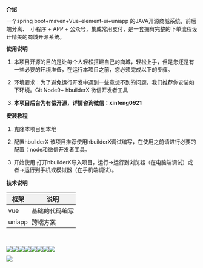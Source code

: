 <h4 style="padding: 0px; margin: 10px 0px; box-sizing: border-box; line-height: 1.5;">
    介绍
</h4>
<p style="padding: 0px; margin-top: 10px; margin-bottom: 10px; box-sizing: border-box; line-height: 1.5;">
    一个spring boot+maven+Vue-element-ui+uniapp 的JAVA开源商城系统，前后端分离、&nbsp; 小程序 + APP + 公众号，集成常用支付，是一套拥有完整的下单流程设计精美的商城开源系统。
</p>
<h4 style="padding: 0px; margin: 10px 0px; box-sizing: border-box; line-height: 1.5;">
    使用说明
</h4>
<ol style="padding: 0px; margin-top: 10px; margin-bottom: 10px; margin-left: 20px; box-sizing: border-box;" class=" list-paddingleft-2">
    <li>
        <p>
            本项目开源的目的是让每个人轻松搭建自己的商城，轻松上手，但是您还是有一些必要的环境准备，在运行本项目之前，您必须完成以下的步骤。
        </p>
    </li>
    <li>
        <p>
            环境要求：为了避免运行开发中遇到一些意想不到的问题，我们推荐你安装如下环境。Git Node9+ hbuilderX 微信开发者工具
        </p>
    </li>
    <li>
        <p>
            <strong style="padding: 0px; margin: 0px; box-sizing: border-box;">本项目后台为有偿开源，详情咨询微信：xinfeng0921</strong>
        </p>
    </li>
</ol>
<h4 style="padding: 0px; margin: 10px 0px; box-sizing: border-box; line-height: 1.5;">
    安装教程
</h4>
<ol style="padding: 0px; margin-top: 10px; margin-bottom: 10px; margin-left: 20px; box-sizing: border-box;" class=" list-paddingleft-2">
    <li>
        <p>
            克隆本项目到本地
        </p>
    </li>
    <li>
        <p>
            配置hbuilderX 该项目推荐使用hbuilderX调试编写，在使用之前请进行必要的配置：node和微信开发者工具。
        </p>
    </li>
    <li>
        <p>
            开始使用 打开hbuilderX导入项目，运行-&gt;运行到浏览器（在电脑端调试）或者-&gt;运行到手机或模拟器（在手机端调试）。
        </p>
    </li>
</ol>
<h4 style="padding: 0px; margin: 10px 0px; box-sizing: border-box; line-height: 1.5;">
    技术说明
</h4>
<table>
    <thead style="padding: 0px; margin: 0px; box-sizing: border-box;">
        <tr style="padding: 0px; margin: 0px; box-sizing: border-box;" class="firstRow">
            <th style="padding: 3px 5px; margin: 0px; box-sizing: border-box; border-bottom-width: 2px; border-bottom-color: rgb(204, 204, 204); border-right-color: rgb(204, 204, 204); min-height: 30px; height: 30px; text-align: center; background-color: rgb(241, 241, 241);">
                框架
            </th>
            <th style="padding: 3px 5px; margin: 0px; box-sizing: border-box; border-bottom-width: 2px; border-bottom-color: rgb(204, 204, 204); border-right-color: rgb(204, 204, 204); min-height: 30px; height: 30px; text-align: center; background-color: rgb(241, 241, 241);">
                说明
            </th>
        </tr>
    </thead>
    <tbody style="padding: 0px; margin: 0px; box-sizing: border-box;">
        <tr style="padding: 0px; margin: 0px; box-sizing: border-box;">
            <td style="padding: 3px 5px; margin: 0px; box-sizing: border-box; border-bottom-color: rgb(204, 204, 204); border-right-color: rgb(204, 204, 204); min-height: 30px;">
                vue
            </td>
            <td style="padding: 3px 5px; margin: 0px; box-sizing: border-box; border-bottom-color: rgb(204, 204, 204); border-right-color: rgb(204, 204, 204); min-height: 30px;">
                基础的代码编写
            </td>
        </tr>
        <tr style="padding: 0px; margin: 0px; box-sizing: border-box;">
            <td style="padding: 3px 5px; margin: 0px; box-sizing: border-box; border-bottom-color: rgb(204, 204, 204); border-right-color: rgb(204, 204, 204); min-height: 30px;">
                uniapp
            </td>
            <td style="padding: 3px 5px; margin: 0px; box-sizing: border-box; border-bottom-color: rgb(204, 204, 204); border-right-color: rgb(204, 204, 204); min-height: 30px;">
                跨端方案
            </td>
        </tr>
    </tbody>
</table>
<p style="padding: 0px; margin-top: 10px; margin-bottom: 10px; box-sizing: border-box; line-height: 1.5;">
    <br/>
</p>
<p style="padding: 0px; margin-top: 10px; margin-bottom: 10px; box-sizing: border-box; line-height: 1.5;">
    <img src="http://zhaoimge.oss-cn-shenzhen.aliyuncs.com/imges/1639552264115.png"/><img src="http://zhaoimge.oss-cn-shenzhen.aliyuncs.com/imges/1639552273020.png"/><img src="http://zhaoimge.oss-cn-shenzhen.aliyuncs.com/imges/1639552281626.png"/><img src="http://zhaoimge.oss-cn-shenzhen.aliyuncs.com/imges/1639552284484.png"/><img src="http://zhaoimge.oss-cn-shenzhen.aliyuncs.com/imges/1639552290042.png"/><img src="http://zhaoimge.oss-cn-shenzhen.aliyuncs.com/imges/1639552292550.png"/><img src="http://zhaoimge.oss-cn-shenzhen.aliyuncs.com/imges/1639552297232.png"/><img src="http://zhaoimge.oss-cn-shenzhen.aliyuncs.com/imges/1639552307319.png"/>
</p>
<p style="padding: 0px; margin-top: 10px; margin-bottom: 10px; box-sizing: border-box; line-height: 1.5;">
    <img src="http://zhaoimge.oss-cn-shenzhen.aliyuncs.com/imges/1639551574442.jpg"/>
</p>
<p style="padding: 0px; margin-top: 10px; margin-bottom: 10px; box-sizing: border-box; line-height: 1.5;">
    <br/>
</p>
<p>
    <br/>
</p>